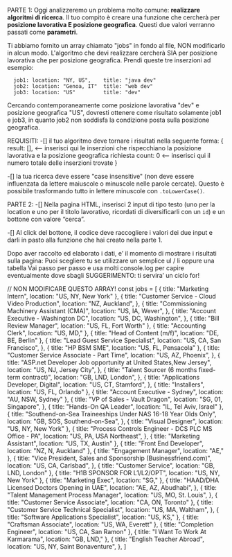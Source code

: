 PARTE 1: 
Oggi analizzeremo un problema molto comune: **realizzare algoritmi di ricerca**.
Il tuo compito è creare una funzione che cercherà per **posizione lavorativa E posizione geografica**. Questi due valori verranno passati come **parametri**.

Ti abbiamo fornito un array chiamato "jobs" in fondo al file, NON modificarlo in alcun modo.
L'algoritmo che devi realizzare cercherà SIA per posizione lavorativa che per posizione geografica.
Prendi queste tre inserzioni ad esempio:

      job1: location: "NY, US",    title: "java dev"
      job2: location: "Genoa, IT"  title: "web dev"
      job3: location: "US"         title: "dev"

Cercando contemporaneamente come posizione lavorativa "dev" e posizione geografica "US", dovresti ottenere come risultato solamente job1 e job3, in quanto job2 non soddisfa la condizione posta sulla posizione geografica.

REQUISITI:
-[] il tuo algoritmo deve tornare i risultati nella seguente forma:
{
  result: [], <-- inserisci qui le inserzioni che rispecchiano la posizione lavorativa e la posizione geografica richiesta
  count: 0 <-- inserisci qui il numero totale delle inserzioni trovate
}

-[] la tua ricerca deve essere "case insensitive" (non deve essere influenzata da lettere maiuscole o minuscole nelle parole cercate). Questo è possibile trasformando tutto in lettere minuscole con `.toLowerCase()`.


PARTE 2: 
-[] Nella pagina HTML, inserisci 2 input di tipo testo (uno per la location e uno per il titolo lavorativo, ricordati di diversificarli con un `id`) e un bottone con valore “cerca”.

-[] Al click del bottone, il codice deve raccogliere i valori dei due input e darli in pasto alla funzione che hai creato nella parte 1. 

Dopo aver raccolto ed elaborato i dati, e’ il momento di mostrare i risultati sulla pagina: 
    Puoi scegliere tu se utilizzare un semplice ul / li oppure una tabella 
    Vai passo per passo e usa molti console.log per capire eventualmente dove sbagli
    SUGGERIMENTO: ti servira’ un ciclo for!



// NON MODIFICARE QUESTO ARRAY!
const jobs = [
  { title: "Marketing Intern", location: "US, NY, New York" },
  {
    title: "Customer Service - Cloud Video Production",
    location: "NZ, Auckland",
  },
  {
    title: "Commissioning Machinery Assistant (CMA)",
    location: "US, IA, Wever",
  },
  {
    title: "Account Executive - Washington DC",
    location: "US, DC, Washington",
  },
  { title: "Bill Review Manager", location: "US, FL, Fort Worth" },
  { title: "Accounting Clerk", location: "US, MD," },
  { title: "Head of Content (m/f)", location: "DE, BE, Berlin" },
  {
    title: "Lead Guest Service Specialist",
    location: "US, CA, San Francisco",
  },
  { title: "HP BSM SME", location: "US, FL, Pensacola" },
  {
    title: "Customer Service Associate - Part Time",
    location: "US, AZ, Phoenix",
  },
  {
    title: "ASP.net Developer Job opportunity at United States,New Jersey",
    location: "US, NJ, Jersey City",
  },
  {
    title: "Talent Sourcer (6 months fixed-term contract)",
    location: "GB, LND, London",
  },
  {
    title: "Applications Developer, Digital",
    location: "US, CT, Stamford",
  },
  { title: "Installers", location: "US, FL, Orlando" },
  { title: "Account Executive - Sydney", location: "AU, NSW, Sydney" },
  {
    title: "VP of Sales - Vault Dragon",
    location: "SG, 01, Singapore",
  },
  { title: "Hands-On QA Leader", location: "IL, Tel Aviv, Israel" },
  {
    title: "Southend-on-Sea Traineeships Under NAS 16-18 Year Olds Only",
    location: "GB, SOS, Southend-on-Sea",
  },
  { title: "Visual Designer", location: "US, NY, New York" },
  {
    title: "Process Controls Engineer - DCS PLC MS Office - PA",
    location: "US, PA, USA Northeast",
  },
  { title: "Marketing Assistant", location: "US, TX, Austin" },
  { title: "Front End Developer", location: "NZ, N, Auckland" },
  { title: "Engagement Manager", location: "AE," },
  {
    title: "Vice President, Sales and Sponsorship (Businessfriend.com)",
    location: "US, CA, Carlsbad",
  },
  { title: "Customer Service", location: "GB, LND, London" },
  { title: "H1B SPONSOR FOR L1/L2/OPT", location: "US, NY, New York" },
  { title: "Marketing Exec", location: "SG," },
  {
    title: "HAAD/DHA Licensed Doctors Opening in UAE",
    location: "AE, AZ, Abudhabi",
  },
  {
    title: "Talent Management Process Manager",
    location: "US, MO, St. Louis",
  },
  { title: "Customer Service Associate", location: "CA, ON, Toronto" },
  {
    title: "Customer Service Technical Specialist",
    location: "US, MA, Waltham",
  },
  { title: "Software Applications Specialist", location: "US, KS," },
  { title: "Craftsman Associate", location: "US, WA, Everett" },
  { title: "Completion Engineer", location: "US, CA, San Ramon" },
  { title: "I Want To Work At Karmarama", location: "GB, LND," },
  {
    title: "English Teacher Abroad",
    location: "US, NY, Saint Bonaventure",
  },
]
